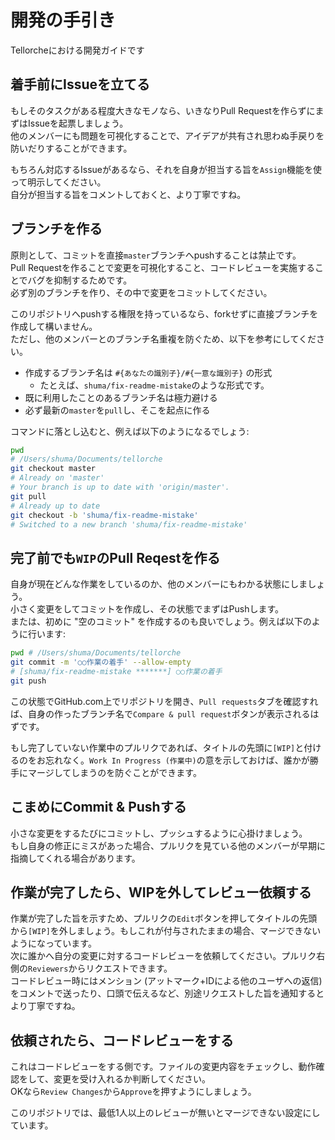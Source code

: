 # 開発の手引き

Tellorcheにおける開発ガイドです

## 着手前にIssueを立てる

もしそのタスクがある程度大きなモノなら、いきなりPull Requestを作らずにまずはIssueを起票しましょう。  
他のメンバーにも問題を可視化することで、アイデアが共有され思わぬ手戻りを防いだりすることができます。

もちろん対応するIssueがあるなら、それを自身が担当する旨を`Assign`機能を使って明示してください。  
自分が担当する旨をコメントしておくと、より丁寧ですね。


## ブランチを作る

原則として、コミットを直接`master`ブランチへpushすることは禁止です。  
Pull Requestを作ることで変更を可視化すること、コードレビューを実施することでバグを抑制するためです。  
必ず別のブランチを作り、その中で変更をコミットしてください。

このリポジトリへpushする権限を持っているなら、forkせずに直接ブランチを作成して構いません。  
ただし、他のメンバーとのブランチ名重複を防ぐため、以下を参考にしてください。

- 作成するブランチ名は `#{あなたの識別子}/#{一意な識別子}` の形式  
  - たとえば、`shuma/fix-readme-mistake`のような形式です。
- 既に利用したことのあるブランチ名は極力避ける
- 必ず最新の`master`を`pull`し、そこを起点に作る

コマンドに落とし込むと、例えば以下のようになるでしょう:

```sh
pwd
# /Users/shuma/Documents/tellorche
git checkout master
# Already on 'master'
# Your branch is up to date with 'origin/master'.
git pull
# Already up to date
git checkout -b 'shuma/fix-readme-mistake'
# Switched to a new branch 'shuma/fix-readme-mistake'
```

## 完了前でも`WIP`のPull Reqestを作る

自身が現在どんな作業をしているのか、他のメンバーにもわかる状態にしましょう。  
小さく変更をしてコミットを作成し、その状態でまずはPushします。  
または、初めに "空のコミット" を作成するのも良いでしょう。例えば以下のように行います:

```sh
pwd # /Users/shuma/Documents/tellorche
git commit -m '○○作業の着手' --allow-empty
# [shuma/fix-readme-mistake *******] ○○作業の着手
git push
```

この状態でGitHub.com上でリポジトリを開き、`Pull requests`タブを確認すれば、自身の作ったブランチ名で`Compare & pull request`ボタンが表示されるはずです。

もし完了していない作業中のプルリクであれば、タイトルの先頭に`[WIP]`と付けるのをお忘れなく。`Work In Progress (作業中)`の意を示しておけば、誰かが勝手にマージしてしまうのを防ぐことができます。

## こまめにCommit & Pushする

小さな変更をするたびにコミットし、プッシュするように心掛けましょう。  
もし自身の修正にミスがあった場合、プルリクを見ている他のメンバーが早期に指摘してくれる場合があります。

## 作業が完了したら、WIPを外してレビュー依頼する

作業が完了した旨を示すため、プルリクの`Edit`ボタンを押してタイトルの先頭から`[WIP]`を外しましょう。もしこれが付与されたままの場合、マージできないようになっています。  
次に誰かへ自分の変更に対するコードレビューを依頼してください。プルリク右側の`Reviewers`からリクエストできます。  
コードレビュー時にはメンション (アットマーク+IDによる他のユーザへの返信) をコメントで送ったり、口頭で伝えるなど、別途リクエストした旨を通知するとより丁寧ですね。

## 依頼されたら、コードレビューをする

これはコードレビューをする側です。ファイルの変更内容をチェックし、動作確認をして、変更を受け入れるか判断してください。  
OKなら`Review Changes`から`Approve`を押すようにしましょう。

このリポジトリでは、最低1人以上のレビューが無いとマージできない設定にしています。
